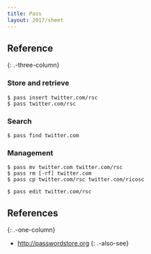 ```yaml
---
title: Pass
layout: 2017/sheet
---
```


Reference
---------
{: .-three-column}

### Store and retrieve

    $ pass insert twitter.com/rsc
    $ pass twitter.com/rsc

### Search

    $ pass find twitter.com

### Management

    $ pass mv twitter.com twitter.com/rsc
    $ pass rm [-rf] twitter.com
    $ pass cp twitter.com/rsc twitter.com/ricosc

    $ pass edit twitter.com/rsc

## References
{: .-one-column}

* <http://passwordstore.org>
{: .-also-see}
